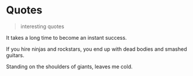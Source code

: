 # Quotes
> interesting quotes

It takes a long time to become an instant success.

If you hire ninjas and rockstars, you end up with dead bodies and smashed guitars.

Standing on the shoulders of giants, leaves me cold.
